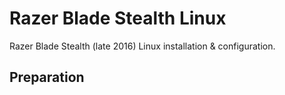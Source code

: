 # Razer Blade Stealth Linux

Razer Blade Stealth (late 2016) Linux installation & configuration.

## Preparation


